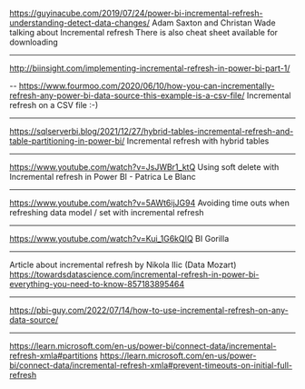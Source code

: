 https://guyinacube.com/2019/07/24/power-bi-incremental-refresh-understanding-detect-data-changes/
Adam Saxton and Christan Wade talking about Incremental refresh
There is also cheat sheet available for downloading

---
http://biinsight.com/implementing-incremental-refresh-in-power-bi-part-1/

--
https://www.fourmoo.com/2020/06/10/how-you-can-incrementally-refresh-any-power-bi-data-source-this-example-is-a-csv-file/
Incremental refresh on a CSV file :-) 

---
https://sqlserverbi.blog/2021/12/27/hybrid-tables-incremental-refresh-and-table-partitioning-in-power-bi/
Incremental refresh with hybrid tables

---
https://www.youtube.com/watch?v=JsJWBr1_ktQ
Using soft delete with Incremental refresh in Power BI - Patrica Le Blanc

---
https://www.youtube.com/watch?v=5AWt6ijJG94
Avoiding time outs when refreshing data model / set with incremental refresh

---
https://www.youtube.com/watch?v=Kui_1G6kQIQ
BI Gorilla

---
Article about incremental refresh by Nikola IIic (Data Mozart)
https://towardsdatascience.com/incremental-refresh-in-power-bi-everything-you-need-to-know-857183895464

---
https://pbi-guy.com/2022/07/14/how-to-use-incremental-refresh-on-any-data-source/

---
https://learn.microsoft.com/en-us/power-bi/connect-data/incremental-refresh-xmla#partitions
https://learn.microsoft.com/en-us/power-bi/connect-data/incremental-refresh-xmla#prevent-timeouts-on-initial-full-refresh